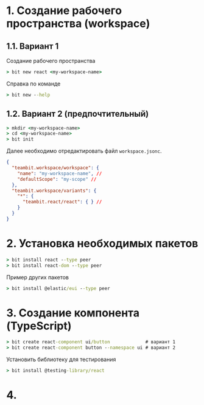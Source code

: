 # 1. Создание рабочего пространства (workspace)
## 1.1. Вариант 1
Создание рабочего пространства
```cmd
> bit new react <my-workspace-name>
```
Справка по команде
```cmd
> bit new --help
```
## 1.2. Вариант 2 (предпочтительный)
```cmd
> mkdir <my-workspace-name>
> cd <my-workspace-name>
> bit init
```
Далее необходимо отредактировать файл `workspace.jsonc`.
```json
{
  "teambit.workspace/workspace": {    
    "name": "my-workspace-name", //
    "defaultScope": "my-scope" //
  },
  "teambit.workspace/variants": {    
    "*": {      
      "teambit.react/react": { } //
    }
  }
}
```
# 2. Установка необходимых пакетов
```cmd
> bit install react --type peer
> bit install react-dom --type peer
```
Пример других пакетов
```cmd
> bit install @elastic/eui --type peer
```
# 3. Создание компонента (TypeScript)
```cmd
> bit create react-component ui/button             # вариант 1
> bit create react-component button --namespace ui # вариант 2
```
Установить библиотеку для тестирования
```cmd
> bit install @testing-library/react
```
# 4.
